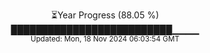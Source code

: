 <p align="center">
⏳Year Progress (88.05 %)<br>
██████████████████████████▁▁▁▁ <br>
<sub>Updated: Mon, 18 Nov 2024 06:03:54 GMT</sub>
</p>


